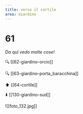 ```yaml
---
title: verso il cortile
area: Giardino
---
```

# 61
_Da qui vedo molte cose!_

🔍 [[62-giardino-orcio]]

🔍 [[63-giardino-porta_baracchina]]

⬆︎ [[64-cortile]]

⬇️ [[130-giardino-sud]]

![[foto_132.jpg]]